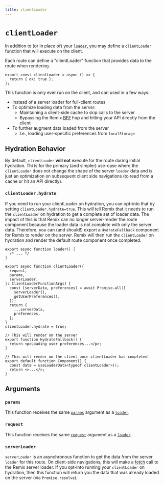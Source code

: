 ```yaml
---
title: clientLoader
---
```


# `clientLoader`

In addition to (or in place of) your [`loader`][loader], you may define a `clientLoader` function that will execute on the client.

Each route can define a "clientLoader" function that provides data to the route when rendering.

```tsx
export const clientLoader = async () => {
  return { ok: true };
};
```

This function is only ever run on the client, and can used in a few ways:

- Instead of a server loader for full-client routes
- To optimize loading data from the server:
  - Maintaining a client-side cache to skip calls to the server
  - Bypassing the Remix [BFF][bff] hop and hitting your API directly from the client
- To further augment data loaded from the server
  - I.e., loading user-specific preferences from `localStorage`

## Hydration Behavior

By default, `clientLoader` **will not** execute for the route during initial hydration. Thi is for the primary (and simpler) use-case where the `clientLoader` does not change the shape of the server `loader` data and is just an optimization on subsequent client side navigations (to read from a cache or hit an API directly).

### `clientLoader.hydrate`

If you need to run your clientLoader on hydration, you can opt-into that by setting `clientLoader.hydrate=true`. This will tell Remix that it needs to run the `clientLoader` on hydration to get a complete set of loader data. The impact of this is that Remix can no longer server-render the route component because the loader data is not complete with only the server data. Therefore, you can (and should!) export a `HydrateFallback` component for Remix to render on the server. Remix will then run the `clientLoader` on hydration and render the default route component once completed.

```tsx
export async function loader() {
  /* ... */
}

export async function clientLoader({
  request,
  params,
  serverLoader,
}: ClientLoaderFunctionArgs) {
  const [serverData, preferences] = await Promise.all([
    serverLoader(),
    getUserPreferences(),
  ]);
  return {
    ...serverData,
    preferences,
  };
}
clientLoader.hydrate = true;

// This will render on the server
export function HydrateFallback() {
  return <p>Loading user preferences...</p>;
}

// This will render on the client once clientLoader has completed
export default function Component() {
  const data = useLoaderData<typeof clientLoader>();
  return <>...</>;
}
```

## Arguments

### `params`

This function receives the same [`params`][loader-params] argument as a [`loader`][loader].

### `request`

This function receives the same [`request`][loader-request] argument as a [`loader`][loader].

### `serverLoader`

`serverLoader` is an asynchronous function to get the data from the server `loader` for this route. On client-side navigations, this will make a [fetch][fetch] call to the Remix server loader. If you opt-into running your `clientLoader` on hydration, then this function will return you the data that was already loaded on the server (via `Promise.resolve`).

[loader]: ./loader
[loader-params]: ./loader#params
[loader-request]: ./loader#request
[bff]: ../guides/bff.md
[fetch]: https://developer.mozilla.org/en-US/docs/Web/API/Fetch_API
